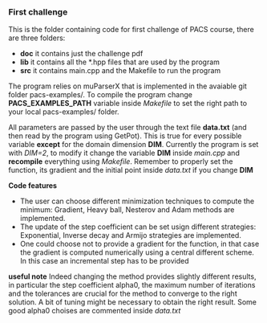 ### First challenge
This is the folder containing code for first challenge of PACS course, there are three folders:
- **doc** it contains just the challenge pdf
- **lib** it contains all the *.hpp files that are used by the program
- **src** it contains main.cpp and the Makefile to run the program

The program relies on muParserX that is implemented in the avaiable git folder pacs-examples/.
To compile the program change **PACS_EXAMPLES_PATH** variable inside *Makefile* to set the right path to your local pacs-examples/ folder.

All parameters are passed by the user through the text file **data.txt** (and then read by the program using GetPot).
This is true for every possible variable **except** for the domain dimension **DIM**. Currently the program is set with *DIM=2*, to modify it change the variable **DIM** inside *main.cpp* and **recompile** everything using *Makefile*.
Remember to properly set the function, its gradient and the initial point inside *data.txt* if you change **DIM**

**Code features**
- The user can choose different minimization techniques to compute the minimum: Gradient, Heavy ball, Nesterov and Adam methods are implemented.
- The update of the step coefficient can be set usign different strategies: Exponential, Inverse decay and Armijo strategies are implemented.
- One could choose not to provide a gradient for the function, in that case the gradient is computed numerically using a central different scheme. In this case an incremental step has to be provided

**useful note**
Indeed changing the method provides slightly different results, in particular the step coefficient alpha0, the maximum number of iterations and the tolerances are crucial for the method to converge to the right solution. A bit of tuning might be necessary to obtain the right result.
Some good alpha0 choises are commented inside *data.txt* 




